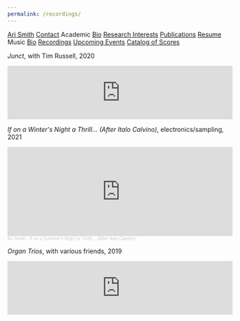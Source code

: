 ```yaml
---
permalink: /recordings/
---
```


<div class="sidenav">
  <a href="../">Ari Smith</a>
  <a href="../contact">Contact</a>
  <atitle>Academic</atitle>
  <a href="../academic-bio"><asub>Bio</asub></a>
  <a href="../research-interests"><asub>Research Interests</asub></a>
  <a href="../publications"><asub>Publications</asub></a>
  <a href="../Ari Smith Resume as of 2022-02-11.pdf" download><asub>Resume</asub></a>
  <atitle>Music</atitle>
  <a href="../music-bio"><asub>Bio</asub></a>
  <a href="../recordings"><asub>Recordings</asub></a>
  <a href="../upcoming"><asub>Upcoming Events</asub></a>
  <a href="../catalog-of-works"><asub>Catalog of Scores</asub></a>
</div>

*Junct*, with Tim Russell, 2020

<iframe style="border: 0; width: 100%; height: 120px;" src="https://bandcamp.com/EmbeddedPlayer/album=221179530/size=large/bgcol=ffffff/linkcol=0687f5/tracklist=false/artwork=small/transparent=true/" seamless><a href="https://avoidancepolicy.bandcamp.com/album/junct">Junct by Ari Smith/Tim Russell</a></iframe>

*If on a Winter's Night a Thrill...  (After Italo Calvino)*, electronics/sampling, 2021

<iframe width="100%" height="200" scrolling="no" frameborder="no" allow="autoplay" src="https://w.soundcloud.com/player/?url=https%3A//api.soundcloud.com/playlists/1370659009&color=%23ff5500&auto_play=false&hide_related=false&show_comments=true&show_user=true&show_reposts=false&show_teaser=true"></iframe><div style="font-size: 10px; color: #cccccc;line-break: anywhere;word-break: normal;overflow: hidden;white-space: nowrap;text-overflow: ellipsis; font-family: Interstate,Lucida Grande,Lucida Sans Unicode,Lucida Sans,Garuda,Verdana,Tahoma,sans-serif;font-weight: 100;"><a href="https://soundcloud.com/ari-smith-658926111" title="Ari Smith" target="_blank" style="color: #cccccc; text-decoration: none;">Ari Smith</a> · <a href="https://soundcloud.com/ari-smith-658926111/sets/if-on-a-summers-night-a-thrill" title="If on a Summer&#x27;s Night (a Thrill)... (After Italo Calvino)" target="_blank" style="color: #cccccc; text-decoration: none;">If on a Summer&#x27;s Night (a Thrill)... (After Italo Calvino)</a></div>

*Organ Trios*, with various friends, 2019

<iframe style="border: 0; width: 100%; height: 120px;" src="https://bandcamp.com/EmbeddedPlayer/album=2449530586/size=large/bgcol=ffffff/linkcol=0687f5/tracklist=false/artwork=small/transparent=true/" seamless><a href="https://arismith.bandcamp.com/album/organ-trios-2">Organ Trios by Ari Smith</a></iframe>
